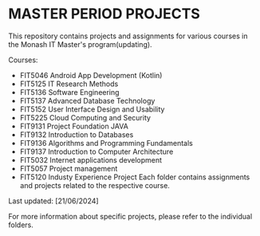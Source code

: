MASTER PERIOD PROJECTS
=========================

This repository contains projects and assignments for various courses in the Monash IT Master's program(updating).

Courses:
- FIT5046 Android App Development (Kotlin)
- FIT5125 IT Research Methods
- FIT5136 Software Engineering
- FIT5137 Advanced Database Technology
- FIT5152 User Interface Design and Usability
- FIT5225 Cloud Computing and Security
- FIT9131 Project Foundation JAVA
- FIT9132 Introduction to Databases
- FIT9136 Algorithms and Programming Fundamentals
- FIT9137 Introduction to Computer Architecture
- FIT5032 Internet applications development
- FIT5057 Project management
- FIT5120 Industy Experience Project
Each folder contains assignments and projects related to the respective course.

Last updated: [21/06/2024]

For more information about specific projects, please refer to the individual  folders.
